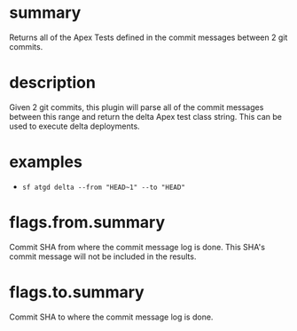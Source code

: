 # summary

Returns all of the Apex Tests defined in the commit messages between 2 git commits.

# description

Given 2 git commits, this plugin will parse all of the commit messages between this range and return the delta Apex test class string. This can be used to execute delta deployments.

# examples

- `sf atgd delta --from "HEAD~1" --to "HEAD"`

# flags.from.summary

Commit SHA from where the commit message log is done. This SHA's commit message will not be included in the results.

# flags.to.summary

Commit SHA to where the commit message log is done.
